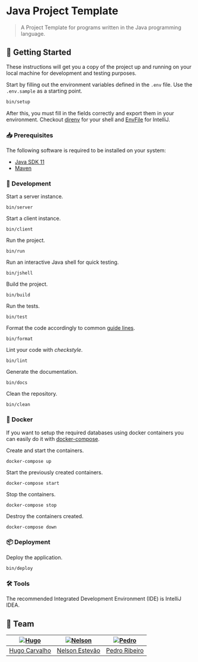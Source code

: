[hugo]: https://github.com/HugoCarvalho99
[hugo-pic]: https://github.com/HugoCarvalho99.png?size=120
[nelson]: https://github.com/nelsonmestevao
[nelson-pic]: https://github.com/nelsonmestevao.png?size=120
[pedro]: https://github.com/pedroribeiro22
[pedro-pic]: https://github.com/pedroribeiro22.png?size=120

# Java Project Template

> A Project Template for programs written in the Java programming language.

## :rocket: Getting Started

These instructions will get you a copy of the project up and running on your
local machine for development and testing purposes.

Start by filling out the environment variables defined in the `.env` file. Use
the `.env.sample` as a starting point.

```bash
bin/setup
```

After this, you must fill in the fields correctly and export them in your
environment. Checkout [direnv](https://direnv.net/) for your shell and
[EnvFile](https://github.com/Ashald/EnvFile) for IntelliJ.

### :inbox_tray: Prerequisites

The following software is required to be installed on your system:

- [Java SDK 11](https://openjdk.java.net/)
- [Maven](https://maven.apache.org/maven-features.html)

### :hammer: Development

Start a server instance.

```
bin/server
```

Start a client instance.

```
bin/client
```

Run the project.

```
bin/run
```

Run an interactive Java shell for quick testing.

```
bin/jshell
```

Build the project.

```
bin/build
```

Run the tests.

```
bin/test
```

Format the code accordingly to common [guide lines](https://github.com/google/google-java-format).

```
bin/format
```

Lint your code with _checkstyle_.

```
bin/lint
```

Generate the documentation.

```
bin/docs
```

Clean the repository.

```
bin/clean
```

### :whale: Docker

If you want to setup the required databases using docker containers you can
easily do it with [docker-compose](https://docs.docker.com/compose/install/).

Create and start the containers.

```
docker-compose up
```

Start the previously created containers.

```
docker-compose start
```

Stop the containers.

```
docker-compose stop
```

Destroy the containers created.

```
docker-compose down
```

### :package: Deployment

Deploy the application.

```
bin/deploy
```

### :hammer_and_wrench: Tools

The recommended Integrated Development Environment (IDE) is IntelliJ IDEA.

## :busts_in_silhouette: Team

| [![Hugo][hugo-pic]][hugo] | [![Nelson][nelson-pic]][nelson] | [![Pedro][pedro-pic]][pedro] |
| :-----------------------: | :-----------------------------: | :--------------------------: |
|   [Hugo Carvalho][hugo]   |    [Nelson Estevão][nelson]     |    [Pedro Ribeiro][pedro]    |

